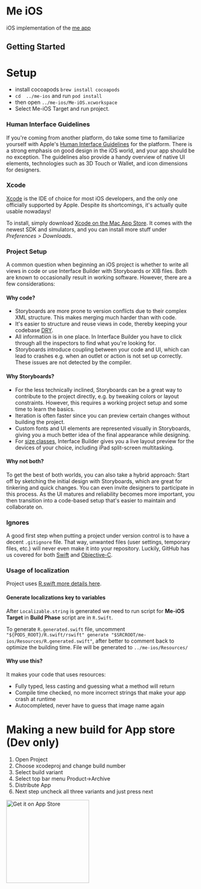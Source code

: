 # Me iOS
iOS implementation of the [me app](https://github.com/teamforus/me)

## Getting Started

# Setup 
* install cocoapods `brew install cocoapods`
* `cd  ../me-ios` and run `pod install`
* then open `../me-ios/Me-iOS.xcworkspace`
* Select Me-iOS Target and run project.

### Human Interface Guidelines

If you're coming from another platform, do take some time to familiarize yourself with Apple's [Human Interface Guidelines][ios-hig] for the platform. There is a strong emphasis on good design in the iOS world, and your app should be no exception. The guidelines also provide a handy overview of native UI elements, technologies such as 3D Touch or Wallet, and icon dimensions for designers.

[ios-hig]: https://developer.apple.com/ios/human-interface-guidelines/

### Xcode

[Xcode][xcode] is the IDE of choice for most iOS developers, and the only one officially supported by Apple. Despite its shortcomings, it's actually quite usable nowadays!

To install, simply download [Xcode on the Mac App Store][xcode-app-store]. It comes with the newest SDK and simulators, and you can install more stuff under _Preferences > Downloads_.

[xcode]: https://developer.apple.com/xcode/
[xcode-app-store]: https://itunes.apple.com/us/app/xcode/id497799835

### Project Setup

A common question when beginning an iOS project is whether to write all views in code or use Interface Builder with Storyboards or XIB files. Both are known to occasionally result in working software. However, there are a few considerations:

#### Why code?
* Storyboards are more prone to version conflicts due to their complex XML structure. This makes merging much harder than with code.
* It's easier to structure and reuse views in code, thereby keeping your codebase [DRY][dry].
* All information is in one place. In Interface Builder you have to click through all the inspectors to find what you're looking for.
* Storyboards introduce coupling between your code and UI, which can lead to crashes e.g. when an outlet or action is not set up correctly. These issues are not detected by the compiler.

[dry]: https://en.wikipedia.org/wiki/Don%27t_repeat_yourself

#### Why Storyboards?
* For the less technically inclined, Storyboards can be a great way to contribute to the project directly, e.g. by tweaking colors or layout constraints. However, this requires a working project setup and some time to learn the basics.
* Iteration is often faster since you can preview certain changes without building the project.
* Custom fonts and UI elements are represented visually in Storyboards, giving you a much better idea of the final appearance while designing.
* For [size classes][size-classes], Interface Builder gives you a live layout preview for the devices of your choice, including iPad split-screen multitasking.

[size-classes]: http://futurice.com/blog/adaptive-views-in-ios-8

#### Why not both?
To get the best of both worlds, you can also take a hybrid approach: Start off by sketching the initial design with Storyboards, which are great for tinkering and quick changes. You can even invite designers to participate in this process. As the UI matures and reliability becomes more important, you then transition into a code-based setup that's easier to maintain and collaborate on.

### Ignores

A good first step when putting a project under version control is to have a decent `.gitignore` file. That way, unwanted files (user settings, temporary files, etc.) will never even make it into your repository. Luckily, GitHub has us covered for both [Swift][swift-gitignore] and [Objective-C][objc-gitignore].

[swift-gitignore]: https://github.com/github/gitignore/blob/master/Swift.gitignore
[objc-gitignore]: https://github.com/github/gitignore/blob/master/Objective-C.gitignore

### Usage of localization

Project uses [R.swift more details here](https://github.com/mac-cain13/R.swift).

#### Generate localizations key to variables
After `Localizable.string` is generated we need to run script for **Me-iOS Target** in **Build Phase** script are in `R.Swift`.

To generate `R.generated.swift` file, uncomment `"${PODS_ROOT}/R.swift/rswift" generate "$SRCROOT/me-ios/Resources/R.generated.swift"`, after better to comment back to optimize the building time.
File will be generated to `../me-ios/Resources/`

#### Why use this?

It makes your code that uses resources:

- Fully typed, less casting and guessing what a method will return
- Compile time checked, no more incorrect strings that make your app crash at runtime
- Autocompleted, never have to guess that image name again

Making a new build for App store (Dev only)
============================================

1. Open Project
2. Choose xcodeproj and change build number
3. Select build variant 
4. Select top bar menu Product->Archive
5. Distribute App 
6. Next step uncheck all three variants and just press next


<a href='https://apps.apple.com/nl/app/me-forus/id1422610676?l=en'><img alt='Get it on App Store' src='https://www.rbcwealthmanagement.com/_global/static/img/misc/download-on-the-app-store-badge.jpg' width='220px'/></a>

